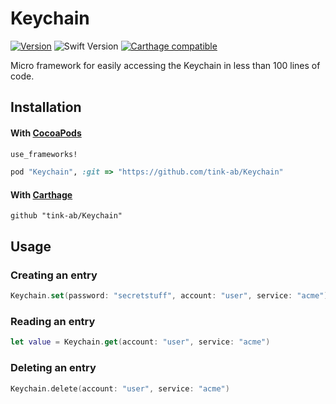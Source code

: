 # Keychain

[![Version](https://img.shields.io/github/release/tink-ab/Keychain.svg)](https://github.com/tink-ab/Keychain/releases)
![Swift Version](https://img.shields.io/badge/swift-4.2-orange.svg)
[![Carthage compatible](https://img.shields.io/badge/Carthage-compatible-4BC51D.svg?style=flat)](https://github.com/Carthage/Carthage)

Micro framework for easily accessing the Keychain in less than 100 lines of code.

## Installation

#### With [CocoaPods](http://cocoapods.org/)

```ruby
use_frameworks!

pod "Keychain", :git => "https://github.com/tink-ab/Keychain"
```

#### With [Carthage](https://github.com/Carthage/Carthage)

```
github "tink-ab/Keychain"
```

## Usage

### Creating an entry

``` swift
Keychain.set(password: "secretstuff", account: "user", service: "acme")
```

### Reading an entry

``` swift
let value = Keychain.get(account: "user", service: "acme")
```

### Deleting an entry

``` swift
Keychain.delete(account: "user", service: "acme")
```
